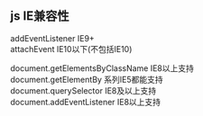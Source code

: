 ## js IE兼容性
addEventListener IE9+  
attachEvent IE10以下(不包括IE10)  

document.getElementsByClassName IE8以上支持  
document.getElementBy 系列IE5都能支持  
document.querySelector IE8及以上支持  
document.addEventListener IE8以上支持   
